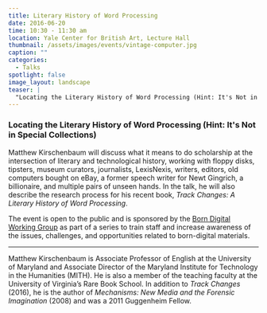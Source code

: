 ```yaml
---
title: Literary History of Word Processing
date: 2016-06-20 
time: 10:30 - 11:30 am
location: Yale Center for British Art, Lecture Hall
thumbnail: /assets/images/events/vintage-computer.jpg
caption: ""
categories: 
  - Talks
spotlight: false 
image_layout: landscape
teaser: |
  "Locating the Literary History of Word Processing (Hint: It's Not in Special Collections) June 20 at 10:30-11:30am in Yale Center for British Art, Lecture Hall Matthew Kirschenbaum will discuss what..."
---
```


### Locating the Literary History of Word Processing (Hint: It's Not in Special Collections)

Matthew Kirschenbaum will discuss what it means to do scholarship at the intersection of literary and technological history, working with floppy disks, tipsters, museum curators, journalists, LexisNexis, writers, editors, old computers bought on eBay, a former speech writer for Newt Gingrich, a billionaire, and multiple pairs of unseen hands. In the talk, he will also describe the research process for his recent book, *Track Changes: A Literary History of Word Processing*.

The event is open to the public and is sponsored by the [Born Digital Working Group](http://guides.library.yale.edu/c.php?g=300384&amp;p=2006050) as part of a series to train staff and increase awareness of the issues, challenges, and opportunities related to born-digital materials.
   
 ---
   
Matthew Kirschenbaum is Associate Professor of English at the University of Maryland and Associate Director of the Maryland Institute for Technology in the Humanities (MITH). He is also a member of the teaching faculty at the University of Virginia’s Rare Book School. In addition to *Track Changes* (2016), he is the author of *Mechanisms: New Media and the Forensic Imagination* (2008) and was a 2011 Guggenheim Fellow.